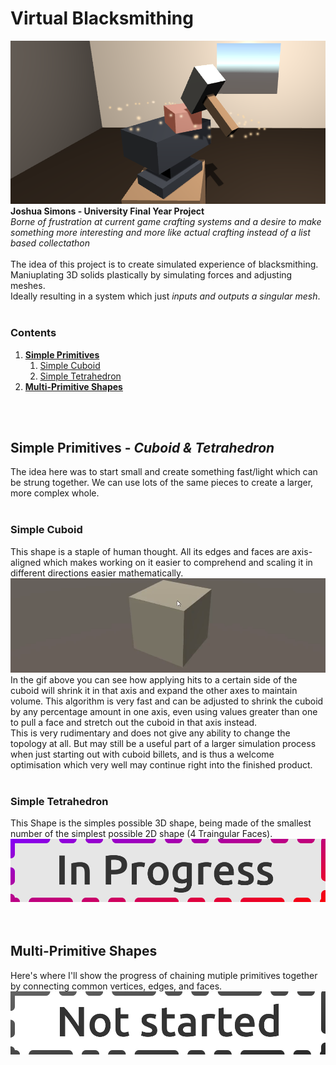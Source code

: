 # Virtual Blacksmithing
![Prototype Screenshot](/Assets/Cropped-Screenshot.png)
**Joshua Simons - University Final Year Project**<br>
*Borne of frustration at current game crafting systems and a desire to make something more interesting and more like actual crafting instead of a list based collectathon*
<br><br>
The idea of this project is to create simulated experience of blacksmithing.<br>
Maniuplating 3D solids plastically by simulating forces and adjusting meshes.<br>
Ideally resulting in a system which just *inputs and outputs a singular mesh*.
<br>
<br>
### Contents
1. [**Simple Primitives**](https://github.com/0shu/Final-Year-Project/new/master?readme=1#simple-primitives---cuboid--tetrahedron)
   1. [Simple Cuboid](https://github.com/0shu/Final-Year-Project/new/master?readme=1#simple-cuboid)
   1. [Simple Tetrahedron](https://github.com/0shu/Final-Year-Project/new/master?readme=1#simple-tetrahedron)
1. [**Multi-Primitive Shapes**](https://github.com/0shu/Final-Year-Project/new/master?readme=1#multi-primitive-shapes)
<!--   1. [Triangular Bipyramid](https://github.com/0shu/Final-Year-Project/new/master?readme=1#triangular-bipyramid)
   1. [Tetrahedron Stip](https://github.com/0shu/Final-Year-Project/new/master?readme=1#tetrahedron-strip)
   1. [Cuboid of tetrahedra](https://github.com/0shu/Final-Year-Project/new/master?readme=1#cuboid-of-tetrahedra)
1. [**Shape Splitting**](https://github.com/0shu/Final-Year-Project/new/master?readme=1#shape-splitting)
   1. [Halfing a tetrahedron](https://github.com/0shu/Final-Year-Project/new/master?readme=1#halfing-a-tetrahedron)
   1. [Cuboid into tetrahedrons](https://github.com/0shu/Final-Year-Project/new/master?readme=1#cuboid-into-tetrahedrons-->
<br>
<br>

## Simple Primitives - *Cuboid & Tetrahedron*
The idea here was to start small and create something fast/light which can be strung together.
We can use lots of the same pieces to create a larger, more complex whole.
<br><br>

### Simple Cuboid
This shape is a staple of human thought. All its edges and faces are axis-aligned which makes working on it easier to comprehend and scaling it in different directions easier mathematically.<br>
![Simple Cuboid](/Assets/simple-cuboid.gif)<br>
In the gif above you can see how applying hits to a certain side of the cuboid will shrink it in that axis and expand the other axes to maintain volume. This algorithm is very fast and can be adjusted to shrink the cuboid by any percentage amount in one axis, even using values greater than one to pull a face and stretch out the cuboid in that axis instead.<br>
This is very rudimentary and does not give any ability to change the topology at all. But may still be a useful part of a larger simulation process when just starting out with cuboid billets, and is thus a welcome optimisation which very well may continue right into the finished product.
<br><br>

### Simple Tetrahedron
This Shape is the simples possible 3D shape, being made of the smallest number of the simplest possible 2D shape (4 Traingular Faces).
![In Progress](/Assets/In-progress.png)
<br><br><br>

## Multi-Primitive Shapes
Here's where I'll show the progress of chaining mutiple primitives together by connecting common vertices, edges, and faces.
![Not Started](/Assets/Not-started.png)
<br><br>

<!-- ### Triangular Bipyramid
This shape is like 2 tetrahedra stuck together by sharing one face.
![Not Started](/Assets/Not-started.png)
<br><br>
### Tetrahedron Strip
Once we have 2 tetrahedra working in concert chaining them n number of times should be easy!
![Not Started](/Assets/Not-started.png)
<br><br>
### Cuboid of tetrahedra
A slightly more advanced shape. 4 Tetrahedra surrounding an inner tetrahedron.
![Not Started](/Assets/Not-started.png)
<br><br><br>
## Shape-Splitting
Now that we can make and use shapes of multiple primitives, we want to be able to break up simple larger shapes into a collection of smaller shapes.
![Not Started](/Assets/Not-started.png)
<br><br>
### Halfing a tetrahedron
Adding an extra point on the edge of 1 teatrhedron to turn it into 2!
![Not Started](/Assets/Not-started.png)
<br><br>
### Cuboid into tetrahedrons
Turning a cube into multiple tetrahedrons!
![Not Started](/Assets/Not-started.png)
<br><br>-->
